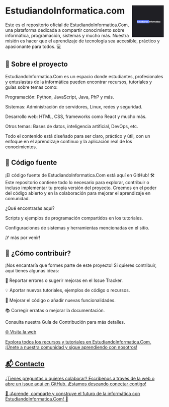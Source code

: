 
# EstudiandoInformatica.com <img src="./Logo.png" width=20% align=right>

Este es el repositorio oficial de EstudiandoInformatica.Com, una plataforma dedicada a compartir conocimiento sobre informática, programación, sistemas y mucho más. Nuestra misión es hacer que el aprendizaje de tecnología sea accesible, práctico y apasionante para todos. 💻

## 📖 Sobre el proyecto

EstudiandoInformatica.Com es un espacio donde estudiantes, profesionales y entusiastas de la informática pueden encontrar recursos, tutoriales y guías sobre temas como:

Programación: Python, JavaScript, Java, PhP y más.

Sistemas: Administración de servidores, Linux, redes y seguridad.

Desarrollo web: HTML, CSS, frameworks como React y mucho más.

Otros temas: Bases de datos, inteligencia artificial, DevOps, etc.

Todo el contenido está diseñado para ser claro, práctico y útil, con un enfoque en el aprendizaje continuo y la aplicación real de los conocimientos.

## 💾 Código fuente

¡El código fuente de EstudiandoInformatica.Com está aquí en GitHub! 🛠️
Este repositorio contiene todo lo necesario para explorar, contribuir o incluso implementar tu propia versión del proyecto. Creemos en el poder del código abierto y en la colaboración para mejorar el aprendizaje en comunidad.

¿Qué encontrarás aquí?

Scripts y ejemplos de programación compartidos en los tutoriales.

Configuraciones de sistemas y herramientas mencionadas en el sitio.

¡Y más por venir!

## 🤝 ¿Cómo contribuir?

¡Nos encantaría que formes parte de este proyecto! Si quieres contribuir, aquí tienes algunas ideas:

🐛 Reportar errores o sugerir mejoras en el Issue Tracker.

💡 Aportar nuevos tutoriales, ejemplos de código o recursos.

🔧 Mejorar el código o añadir nuevas funcionalidades.

📚 Corregir erratas o mejorar la documentación.

Consulta nuestra Guía de Contribución para más detalles.

<a href="https://estudiandoinformatica.com/" target="_blank">🌐 Visita la web

Explora todos los recursos y tutoriales en EstudiandoInformatica.Com. ¡Únete a nuestra comunidad y sigue aprendiendo con nosotros!

## 📬 Contacto

¿Tienes preguntas o quieres colaborar? Escríbenos a través de la web o abre un issue aquí en GitHub. ¡Estamos deseando conectar contigo!

🌟 ¡Aprende, comparte y construye el futuro de la informática con EstudiandoInformatica.Com! 🌟


<!--
**EstudiandoInformatica/EstudiandoInformatica** is a ✨ _special_ ✨ repository because its `README.md` (this file) appears on your GitHub profile.

Here are some ideas to get you started:

- 🔭 I’m currently working on ...
- 🌱 I’m currently learning ...
- 👯 I’m looking to collaborate on ...
- 🤔 I’m looking for help with ...
- 💬 Ask me about ...
- 📫 How to reach me: ...
- 😄 Pronouns: ...
- ⚡ Fun fact: ...
-->
